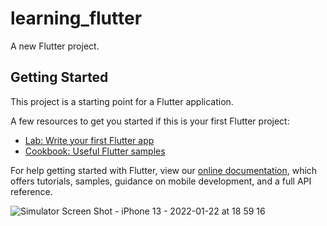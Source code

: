 # learning_flutter

A new Flutter project.

## Getting Started

This project is a starting point for a Flutter application.

A few resources to get you started if this is your first Flutter project:

- [Lab: Write your first Flutter app](https://flutter.dev/docs/get-started/codelab)
- [Cookbook: Useful Flutter samples](https://flutter.dev/docs/cookbook)

For help getting started with Flutter, view our
[online documentation](https://flutter.dev/docs), which offers tutorials,
samples, guidance on mobile development, and a full API reference.


![Simulator Screen Shot - iPhone 13 - 2022-01-22 at 18 59 16](https://user-images.githubusercontent.com/74540209/150640380-c93489e2-8439-43ae-93d1-0c1a3b441ef4.png)


